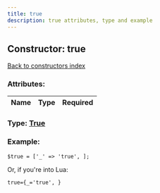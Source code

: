 ```yaml
---
title: true
description: true attributes, type and example
---
```

## Constructor: true  
[Back to constructors index](index.md)



### Attributes:

| Name     |    Type       | Required |
|----------|:-------------:|---------:|



### Type: [True](../types/True.md)


### Example:

```
$true = ['_' => 'true', ];
```  

Or, if you're into Lua:  


```
true={_='true', }

```


